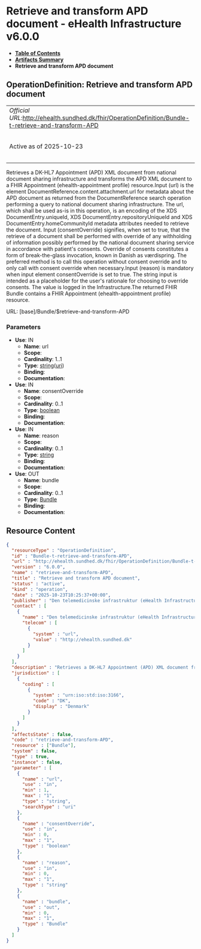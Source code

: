 # Retrieve and transform APD document - eHealth Infrastructure v6.0.0

* [**Table of Contents**](toc.md)
* [**Artifacts Summary**](artifacts.md)
* **Retrieve and transform APD document**

## OperationDefinition: Retrieve and transform APD document 

| | |
| :--- | :--- |
| *Official URL*:http://ehealth.sundhed.dk/fhir/OperationDefinition/Bundle-t-retrieve-and-transform-APD | *Version*:6.0.0 |
| Active as of 2025-10-23 | *Computable Name*:retrieve-and-transform-APD |

 
Retrieves a DK-HL7 Appointment (APD) XML document from national document sharing infrastructure and transforms the APD XML document to a FHIR Appointment (ehealth-appointment profile) resource.Input (url) is the element DocumentReference.content.attachment.url for metadata about the APD document as returned from the DocumentReference search operation performing a query to national document sharing infrastructure. The url, which shall be used as-is in this operation, is an encoding of the XDS DocumentEntry.uniqueId, XDS DocumentEntry.repositoryUniqueId and XDS DocumentEntry.homeCommunityId metadata attributes needed to retrieve the document. Input (consentOverride) signifies, when set to true, that the retrieve of a document shall be performed with override of any withholding of information possibly performed by the national document sharing service in accordance with patient's consents. Override of consents constitutes a form of break-the-glass invocation, known in Danish as værdispring. The preferred method is to call this operation without consent override and to only call with consent override when necessary.Input (reason) is mandatory when input element consentOverride is set to true. The string input is intended as a placeholder for the user's rationale for choosing to override consents. The value is logged in the Infrastructure.The returned FHIR Bundle contains a FHIR Appointment (ehealth-appointment profile) resource. 

URL: [base]/Bundle/$retrieve-and-transform-APD

### Parameters

* **Use**: IN
  * **Name**: url
  * **Scope**: 
  * **Cardinality**: 1..1
  * **Type**: [string](http://hl7.org/fhir/R4/datatypes.html#string)([uri](https://hl7.org/fhir/R4/search.html#uri))
  * **Binding**: 
  * **Documentation**: 
* **Use**: IN
  * **Name**: consentOverride
  * **Scope**: 
  * **Cardinality**: 0..1
  * **Type**: [boolean](http://hl7.org/fhir/R4/datatypes.html#boolean)
  * **Binding**: 
  * **Documentation**: 
* **Use**: IN
  * **Name**: reason
  * **Scope**: 
  * **Cardinality**: 0..1
  * **Type**: [string](http://hl7.org/fhir/R4/datatypes.html#string)
  * **Binding**: 
  * **Documentation**: 
* **Use**: OUT
  * **Name**: bundle
  * **Scope**: 
  * **Cardinality**: 0..1
  * **Type**: [Bundle](http://hl7.org/fhir/R4/bundle.html)
  * **Binding**: 
  * **Documentation**: 



## Resource Content

```json
{
  "resourceType" : "OperationDefinition",
  "id" : "Bundle-t-retrieve-and-transform-APD",
  "url" : "http://ehealth.sundhed.dk/fhir/OperationDefinition/Bundle-t-retrieve-and-transform-APD",
  "version" : "6.0.0",
  "name" : "retrieve-and-transform-APD",
  "title" : "Retrieve and transform APD document",
  "status" : "active",
  "kind" : "operation",
  "date" : "2025-10-23T10:25:37+00:00",
  "publisher" : "Den telemedicinske infrastruktur (eHealth Infrastructure)",
  "contact" : [
    {
      "name" : "Den telemedicinske infrastruktur (eHealth Infrastructure)",
      "telecom" : [
        {
          "system" : "url",
          "value" : "http://ehealth.sundhed.dk"
        }
      ]
    }
  ],
  "description" : "Retrieves a DK-HL7 Appointment (APD) XML document from national document sharing infrastructure and transforms the APD XML document to a FHIR Appointment (ehealth-appointment profile) resource.Input (url) is the element DocumentReference.content.attachment.url for metadata about the APD document as returned from the DocumentReference search operation performing a query to national document sharing infrastructure. The url, which shall be used as-is in this operation, is an encoding of the XDS DocumentEntry.uniqueId, XDS DocumentEntry.repositoryUniqueId and XDS DocumentEntry.homeCommunityId metadata attributes needed to retrieve the document. Input (consentOverride) signifies, when set to true, that the retrieve of a document shall be performed with override of any withholding of information possibly performed by the national document sharing service in accordance with patient's consents. Override of consents constitutes a form of break-the-glass invocation, known in Danish as værdispring. The preferred method is to call this operation without consent override and to only call with consent override when necessary.Input (reason) is mandatory when input element consentOverride is set to true. The string input is intended as a placeholder for the user's rationale for choosing to override consents. The value is logged in the Infrastructure.The returned FHIR Bundle contains a FHIR Appointment (ehealth-appointment profile) resource.",
  "jurisdiction" : [
    {
      "coding" : [
        {
          "system" : "urn:iso:std:iso:3166",
          "code" : "DK",
          "display" : "Denmark"
        }
      ]
    }
  ],
  "affectsState" : false,
  "code" : "retrieve-and-transform-APD",
  "resource" : ["Bundle"],
  "system" : false,
  "type" : true,
  "instance" : false,
  "parameter" : [
    {
      "name" : "url",
      "use" : "in",
      "min" : 1,
      "max" : "1",
      "type" : "string",
      "searchType" : "uri"
    },
    {
      "name" : "consentOverride",
      "use" : "in",
      "min" : 0,
      "max" : "1",
      "type" : "boolean"
    },
    {
      "name" : "reason",
      "use" : "in",
      "min" : 0,
      "max" : "1",
      "type" : "string"
    },
    {
      "name" : "bundle",
      "use" : "out",
      "min" : 0,
      "max" : "1",
      "type" : "Bundle"
    }
  ]
}

```
